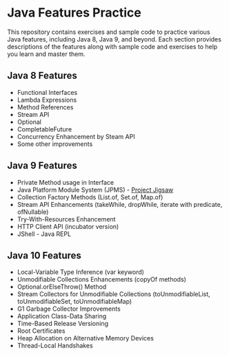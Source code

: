 # Java Features Practice

This repository contains exercises and sample code to practice various Java features, including Java 8, Java 9, and beyond. Each section provides descriptions of the features along with sample code and exercises to help you learn and master them.

## Java 8 Features

- Functional Interfaces
- Lambda Expressions
- Method References
- Stream API
- Optional
- CompletableFuture
- Concurrency Enhancement by Steam API
- Some other improvements


## Java 9 Features

- Private Method usage in Interface
- Java Platform Module System (JPMS) - [Project Jigsaw](https://openjdk.java.net/projects/jigsaw/)
- Collection Factory Methods (List.of, Set.of, Map.of)
- Stream API Enhancements (takeWhile, dropWhile, iterate with predicate, ofNullable)
- Try-With-Resources Enhancement
- HTTP Client API (incubator version)
- JShell - Java REPL

## Java 10 Features

- Local-Variable Type Inference (var keyword)
- Unmodifiable Collections Enhancements (copyOf methods)
- Optional.orElseThrow() Method
- Stream Collectors for Unmodifiable Collections (toUnmodifiableList, toUnmodifiableSet, toUnmodifiableMap)
- G1 Garbage Collector Improvements
- Application Class-Data Sharing
- Time-Based Release Versioning
- Root Certificates
- Heap Allocation on Alternative Memory Devices
- Thread-Local Handshakes
